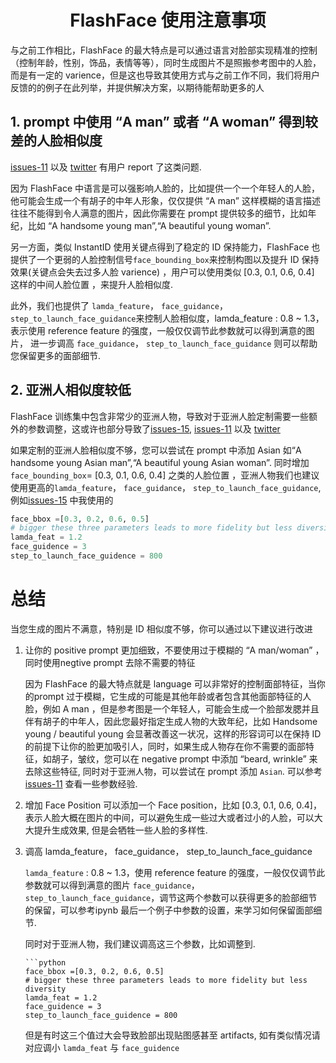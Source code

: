 # <center> FlashFace 使用注意事项

与之前工作相比，FlashFace 的最大特点是可以通过语言对脸部实现精准的控制（控制年龄，性别，饰品，表情等等），同时生成图片不是照搬参考图中的人脸，而是有一定的 varience，但是这也导致其使用方式与之前工作不同，我们将用户反馈的的例子在此列举，并提供解决方案，以期待能帮助更多的人

## 1. prompt 中使用  “A man”  或者 “A woman” 得到较差的人脸相似度
[issues-11](https://github.com/ali-vilab/FlashFace/issues/11) 以及 [twitter](https://x.com/askerlee/status/1782628828164305305) 有用户 report 了这类问题. 

因为 FlashFace 中语言是可以强影响人脸的，比如提供一个一个年轻人的人脸，他可能会生成一个有胡子的中年人形象，仅仅提供 “A man” 这样模糊的语言描述往往不能得到令人满意的图片，因此你需要在 prompt 提供较多的细节，比如年纪，比如 “A handsome young man”,“A beautiful young woman”.

另一方面，类似 InstantID 使用关键点得到了稳定的 ID 保持能力，FlashFace 也提供了一个更弱的人脸控制信号``face_bounding_box``来控制构图以及提升 ID 保持效果(关键点会失去过多人脸 varience) ，用户可以使用类似 [0.3, 0.1, 0.6, 0.4] 这样的中间人脸位置 ，来提升人脸相似度.

此外，我们也提供了 ``lamda_feature``， ``face_guidance``， ``step_to_launch_face_guidance``来控制人脸相似度，lamda_feature : 0.8 ~ 1.3，表示使用 reference feature 的强度，一般仅仅调节此参数就可以得到满意的图片， 进一步调高 ``face_guidance``， ``step_to_launch_face_guidance`` 则可以帮助您保留更多的面部细节.

 ## 2. 亚洲人相似度较低
 FlashFace 训练集中包含非常少的亚洲人物，导致对于亚洲人脸定制需要一些额外的参数调整，这或许也部分导致了[issues-15](https://github.com/ali-vilab/FlashFace/issues/15), [issues-11](https://github.com/ali-vilab/FlashFace/issues/11) 以及 [twitter](https://x.com/askerlee/status/1782628828164305305) 


 如果定制的亚洲人脸相似度不够，您可以尝试在 prompt 中添加 Asian 如“A handsome young Asian man”,“A beautiful young Asian woman”. 同时增加 ``face_bounding_box``= [0.3, 0.1, 0.6, 0.4] 之类的人脸位置 ，亚洲人物我们也建议使用更高的``lamda_feature``， ``face_guidance``， ``step_to_launch_face_guidance``, 例如[issues-15](https://github.com/ali-vilab/FlashFace/issues/15) 中我使用的
 
 ```python
 face_bbox =[0.3, 0.2, 0.6, 0.5] 
# bigger these three parameters leads to more fidelity but less diversity 
lamda_feat = 1.2
face_guidence = 3
step_to_launch_face_guidence = 800
```

# 总结

当您生成的图片不满意，特别是 ID 相似度不够，你可以通过以下建议进行改进

1. 让你的 positive prompt 更加细致，不要使用过于模糊的 “A man/woman”  ，同时使用negtive prompt 去除不需要的特征
  
   因为 FlashFace 的最大特点就是 language 可以非常好的控制面部特征，当你的prompt 过于模糊，它生成的可能是其他年龄或者包含其他面部特征的人脸，例如 A man ，但是参考图是一个年轻人，可能会生成一个脸部发腮并且伴有胡子的中年人，因此您最好指定生成人物的大致年纪，比如 Handsome young / beautiful young 会显著改善这一状况，这样的形容词可以在保持 ID 的前提下让你的脸更加吸引人，同时，如果生成人物存在你不需要的面部特征，如胡子，皱纹，您可以在 negative prompt 中添加 “beard, wrinkle” 来去除这些特征, 同时对于亚洲人物，可以尝试在 prompt 添加 ``Asian``. 可以参考 [issues-11](https://github.com/ali-vilab/FlashFace/issues/11) 查看一些参数经验.

2. 增加 Face Position 
  可以添加一个 Face position，比如 [0.3, 0.1, 0.6, 0.4]，表示人脸大概在图片的中间，可以避免生成一些过大或者过小的人脸，可以大大提升生成效果, 但是会牺牲一些人脸的多样性.


3. 调高 lamda_feature， face_guidance， step_to_launch_face_guidance
  
    ``lamda_feature`` : 0.8 ~ 1.3，使用 reference feature 的强度，一般仅仅调节此参数就可以得到满意的图片 
    ``face_guidance``， ``step_to_launch_face_guidance``，调节这两个参数可以获得更多的脸部细节的保留，可以参考ipynb 最后一个例子中参数的设置，来学习如何保留面部细节.

    同时对于亚洲人物，我们建议调高这三个参数，比如调整到.
    ```
    ```python
    face_bbox =[0.3, 0.2, 0.6, 0.5] 
    # bigger these three parameters leads to more fidelity but less diversity 
    lamda_feat = 1.2
    face_guidence = 3
    step_to_launch_face_guidence = 800
    ```
    但是有时这三个值过大会导致脸部出现贴图感甚至 artifacts, 如有类似情况请对应调小 ``lamda_feat`` 与 ``face_guidence``